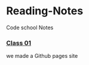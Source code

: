 # Reading-Notes

Code school Notes

### [Class 01](https://github.com/KaviousD)
we made a Github pages site
